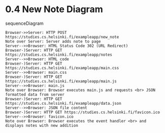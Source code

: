 # 0.4 New Note Diagram

sequenceDiagram

    Browser->>Server: HTTP POST https://studies.cs.helsinki.fi/exampleapp/new_note
    Note over Server: Server adds note to page
    Server-->>Browser: HTML Status Code 302 (URL Redirect)
    Browser-)Server: HTTP GET https://studies.cs.helsinki.fi/exampleapp/notes
    Server-->>Browser: HTML code
    Browser-)Server: HTTP GET https://studies.cs.helsinki.fi/exampleapp/main.css
    Server-->>Browser: main.css
    Browser-)Server: HTTP GET https://studies.cs.helsinki.fi/exampleapp/main.js
    Server-->>Browser: main.js
    Note over Browser: Browser executes main.js and requests <br> JSON formatted data from server
    Browser-)Server: HTTP GET https://studies.cs.helsinki.fi/exampleapp/data.json
    Server-->>Browser: JSON file content
    Browser-)Server: HTTP GET https://studies.cs.helsinki.fi/favicon.ico
    Server-->>Browser: favicon.ico
    Note over Browser: Browser executes the event handler <br> and displays notes with new addition
